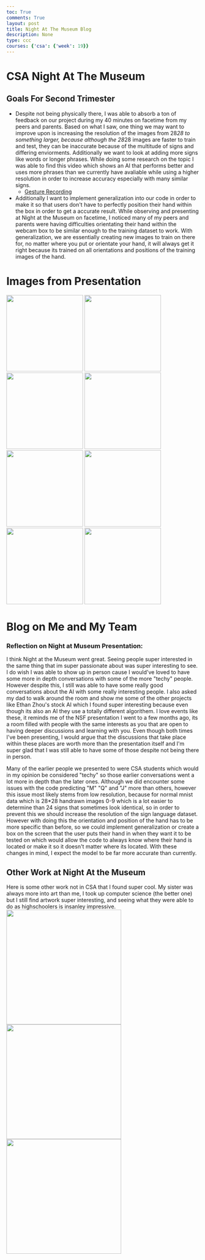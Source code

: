 ```yaml
---
toc: True
comments: True
layout: post
title: Night At The Museum Blog
description: None
type: ccc
courses: {'csa': {'week': 19}}
---
```


# CSA Night At The Museum

## Goals For Second Trimester

- Despite not being physically there, I was able to absorb a ton of feedback on our project during my 40 minutes on facetime from my peers and parents. Based on what I saw, one thing we may want to improve upon is increasing the resolution of the images from 28*28 to something larger, because although the 28*28 images are faster to train and test, they can be inaccurate because of the multitude of signs and differing enviorments. Additionally we want to look at adding more signs like words or longer phrases. While doing some research on the topic I was able to find this video which shows an AI that performs better and uses more phrases than we currently have avaliable while using a higher resolution in order to increase accuracy especially with many similar signs. 
    - [Gesture Recording](https://www.youtube.com/watch?v=yUkqWPz7iBc&ab_channel=PantechSolutions)
- Additionally I want to implement generalization into our code in order to make it so that users don't have to perfectly position their hand within the box in order to get a accurate result. While observing and presenting at Night at the Museum on facetime, I noticed many of my peers and parents were having difficulties orientating their hand within the webcam box to be similar enough to the training dataset to work. With generalization, we are essentially creating new images to train on there for, no matter where you put or orientate your hand, it will always get it right because its trained on all orientations and positions of the training images of the hand.

# Images from Presentation
<img src="https://github.com/Ant11234/BazhRepo/assets/40652645/1f426462-e3f9-459a-9227-d14ebed895e0" width="200" > 
<img src="https://github.com/Ant11234/BazhRepo/assets/40652645/55036bcd-699f-4e0a-8fe7-461300dc5423" width="200" >
<img src="https://github.com/Ant11234/BazhRepo/assets/40652645/d6f305f5-0ddd-49cb-a63e-6bcbd0bb1bd0" width="200" >
<img src="https://github.com/Ant11234/BazhRepo/assets/40652645/c486292e-0fe5-4fa1-a099-68e02c327d9e" width="200" >
<img src="https://github.com/Ant11234/BazhRepo/assets/40652645/c7bad48b-a4fb-49e5-bbd8-d975dfeb4275" width="200" >
<img src="https://github.com/Ant11234/BazhRepo/assets/40652645/6601ab59-5b99-4ecc-9c53-a9c5470cc734" width="200" >
<img src="https://github.com/Ant11234/BazhRepo/assets/40652645/d72099e7-2e7e-4dd2-bc05-de389c217feb" width="200" >
<img src="https://github.com/Ant11234/BazhRepo/assets/40652645/22266dde-e3f6-4f9c-9d27-b3f8aa246508" width="200" >


# Blog on Me and My Team

### Reflection on Night at Museum Presentation:

I think Night at the Museum went great. Seeing people super interested in the same thing that im super passionate about was super interesting to see. I do wish I was able to show up in person cause I would've loved to have some more in depth conversations with some of the more "techy" people. However despite this, I still was able to have some really good conversations about the AI with some really interesting people. I also asked my dad to walk around the room and show me some of the other projects like Ethan Zhou's stock AI which I found super interesting because even though its also an AI they use a totally different algorithem. I love events like these, it reminds me of the NSF presentation I went to a few months ago, its a room filled with people with the same interests as you that are open to having deeper discussions and learning with you. Even though both times I've been presenting, I would argue that the discussions that take place within these places are worth more than the presentation itself and I'm super glad that I was still able to have some of those despite not being there in person. 

Many of the earlier people we presented to were CSA students which would in my opinion be considered "techy" so those earlier conversations went a lot more in depth than the later ones. Although we did encounter some issues with the code predicting "M" "Q" and "J" more than others, however this issue most likely stems from low resolution, because for normal mnist data which is 28*28 handrawn images 0-9 which is a lot easier to determine than 24 signs that sometimes look identical, so in order to prevent this we should increase the resolution of the sign language dataset. However with doing this the orientation and position of the hand has to be more specific than before, so we could implement generalization or create a box on the screen that the user puts their hand in when they want it to be tested on which would allow the code to always know where their hand is located or make it so it doesn't matter where its located. With these changes in mind, I expect the model to be far more accurate than currently.

## Other Work at Night At the Museum

Here is some other work not in CSA that I found super cool. My sister was always more into art than me, I took up computer science (the better one) but I still find artwork super interesting, and seeing what they were able to do as highschoolers is insanley impressive.
<img src="https://github.com/Ant11234/BazhRepo/assets/40652645/70ac676f-29ad-482e-8038-f0ffc617e931" width="300" > 
<img src="https://github.com/Ant11234/BazhRepo/assets/40652645/a477a862-55b7-4020-a343-8bad73e5fe15" width="300" > 
<img src="https://github.com/Ant11234/BazhRepo/assets/40652645/6fbf2bf0-f06d-40ca-a241-cb37bcd36d78" width="300" > 

